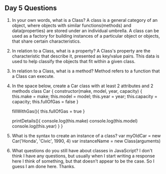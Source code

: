 ## Day 5 Questions

1. In your own words, what is a Class?
A class is a general category of an object, where objects with similar functions(methods) and data(properties) are stored under an individual umbrella. A class can be used as a factory for building instances of a particular object or objects, that share certain characteristics. 

1. In relation to a Class, what is a property?
A Class's property are the characteristic that describe it, presented as key/value pairs. This data is used to help classify the objects that fit within a given class.

1. In relation to a Class, what is a method?
Method refers to a function that a Class can execute.

1. In the space below, create a Car class with at least 2 attributes and 2 methods
class Car {
    constructor(make, model, year, capacity) {
      this.make = make;
      this.model = model;
      this.year = year;
      this.capacity = capacity;
      this.fullOfGas = false
    }

    fillWithGas(){
     this.fullOfGas = true
    }

    printDetails(){
     console.log(this.make)
     console.log(this.model)
     console.log(this.year)
    }
}

1. What is the syntax to create an instance of a class?
var myOldCar = new Car('Honda', 'Civic', 1990, 4)
var instanceName = new Class(arguments)

1. What questions do you still have about classes in JavaScript?
I don't think I have any questions, but usually when I start writing a response here I think of something, but that doesn't appear to be the case. So I guess I am done here. Thanks.